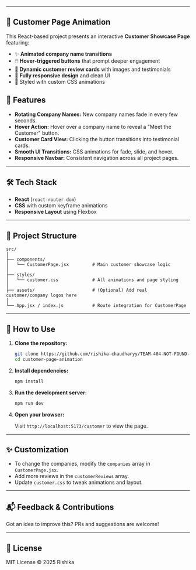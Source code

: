 

---

## 🌟 Customer Page Animation

This React-based project presents an interactive **Customer Showcase Page** featuring:

- ✨ **Animated company name transitions**
- 🖱️ **Hover-triggered buttons** that prompt deeper engagement
- 💬 **Dynamic customer review cards** with images and testimonials
- 📱 **Fully responsive design** and clean UI
- 🎨 Styled with custom CSS animations

## 🚀 Features

- **Rotating Company Names:** New company names fade in every few seconds.
- **Hover Action:** Hover over a company name to reveal a "Meet the Customer" button.
- **Customer Card View:** Clicking the button transitions into testimonial cards.
- **Smooth UI Transitions:** CSS animations for fade, slide, and hover.
- **Responsive Navbar:** Consistent navigation across all project pages.

---

## 🛠️ Tech Stack

- **React** (`react-router-dom`)
- **CSS** with custom keyframe animations
- **Responsive Layout** using Flexbox

---

## 📁 Project Structure

```
src/
│
├── components/
│   └── CustomerPage.jsx         # Main customer showcase logic
│
├── styles/
│   └── customer.css             # All animations and page styling
│
├── assets/                      # (Optional) Add real customer/company logos here
│
└── App.jsx / index.js           # Route integration for CustomerPage
```

---

## 🧩 How to Use

1. **Clone the repository:**

   ```bash
   git clone https://github.com/rishika-chaudharyy/TEAM-404-NOT-FOUND--VIBE-CODING.git
   cd customer-page-animation
   ```

2. **Install dependencies:**

   ```bash
   npm install
   ```

3. **Run the development server:**

   ```bash
   npm run dev
   ```

4. **Open your browser:**

   Visit `http://localhost:5173/customer` to view the page.

---

## ✨ Customization

- To change the companies, modify the `companies` array in `CustomerPage.jsx`.
- Add more reviews in the `customerReviews` array.
- Update `customer.css` to tweak animations and layout.

---

## 📬 Feedback & Contributions

Got an idea to improve this? PRs and suggestions are welcome!

---

## 📜 License

MIT License © 2025 Rishika
